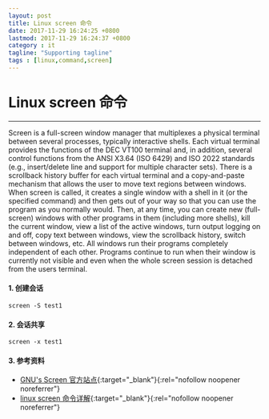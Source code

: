 ```yaml
---
layout: post
title: Linux screen 命令
date: 2017-11-29 16:24:25 +0800
lastmod: 2017-11-29 16:24:37 +0800
category : it
tagline: "Supporting tagline"
tags : [linux,command,screen]
---
```

# Linux screen 命令
---
Screen is a full-screen window manager that multiplexes a physical terminal between several processes, typically interactive shells. Each virtual terminal provides the functions of the DEC VT100 terminal and, in addition, several control functions from the ANSI X3.64 (ISO 6429) and ISO 2022 standards (e.g., insert/delete line and support for multiple character sets). There is a scrollback history buffer for each virtual terminal and a copy-and-paste mechanism that allows the user to move text regions between windows. When screen is called, it creates a single window with a shell in it (or the specified command) and then gets out of your way so that you can use the program as you normally would. Then, at any time, you can create new (full-screen) windows with other programs in them (including more shells), kill the current window, view a list of the active windows, turn output logging on and off, copy text between windows, view the scrollback history, switch between windows, etc. All windows run their programs completely independent of each other. Programs continue to run when their window is currently not visible and even when the whole screen session is detached from the users terminal. 
<!-- more -->

#### 1. 创建会话
```
screen -S test1
```

#### 2. 会话共享
```
screen -x test1
```

#### 3. 参考资料
- [GNU's Screen 官方站点](http://www.gnu.org/software/screen/){:target="_blank"}{:rel="nofollow noopener noreferrer"}  
- [linux screen 命令详解](https://www.cnblogs.com/mchina/archive/2013/01/30/2880680.html){:target="_blank"}{:rel="nofollow noopener noreferrer"}  
